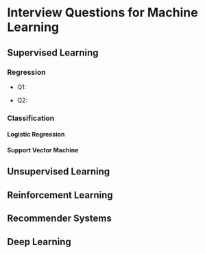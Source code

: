 Interview Questions for Machine Learning
===================

## Supervised Learning
### Regression

* Q1:

* Q2:

### Classification
#### Logistic Regression

#### Support Vector Machine

## Unsupervised Learning

## Reinforcement Learning

## Recommender Systems

## Deep Learning


